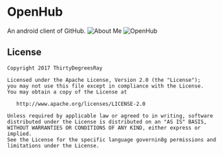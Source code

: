 # OpenHub 
An android client of GitHub.
![About Me](https://github.com/ThirtyDegreesRay)
![OpenHub](https://github.com/ThirtyDegreesRay/OpenHub/raw/master/art/openhub.png)

## License
    Copyright 2017 ThirtyDegreesRay
    
    Licensed under the Apache License, Version 2.0 (the "License");
    you may not use this file except in compliance with the License.
    You may obtain a copy of the License at
    
       http://www.apache.org/licenses/LICENSE-2.0
    
    Unless required by applicable law or agreed to in writing, software
    distributed under the License is distributed on an "AS IS" BASIS,
    WITHOUT WARRANTIES OR CONDITIONS OF ANY KIND, either express or implied.
    See the License for the specific language governin8g permissions and
    limitations under the License.



